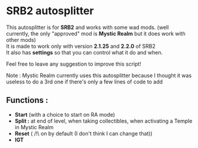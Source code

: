 # SRB2 autosplitter

This autosplitter is for **SRB2** and works with some wad mods. (well currently, the only "approved" mod is **Mystic Realm** but it does work with other mods)  
It is made to work only with version **2.1.25** and **2.2.0** of SRB2  
It also has **settings** so that you can control what it do and when.

Feel free to leave any suggestion to improve this script!

Note : Mystic Realm currently uses this autosplitter because I thought it was useless to do a 3rd one if there's only a few lines of code to add

## Functions :

- **Start** (with a choice to start on RA mode)
- **Split :** at end of level, when taking collectibles, when activating a Temple in Mystic Realm
- **Reset** ( /!\ on by default (I don't think I can change that))
- **IGT**
